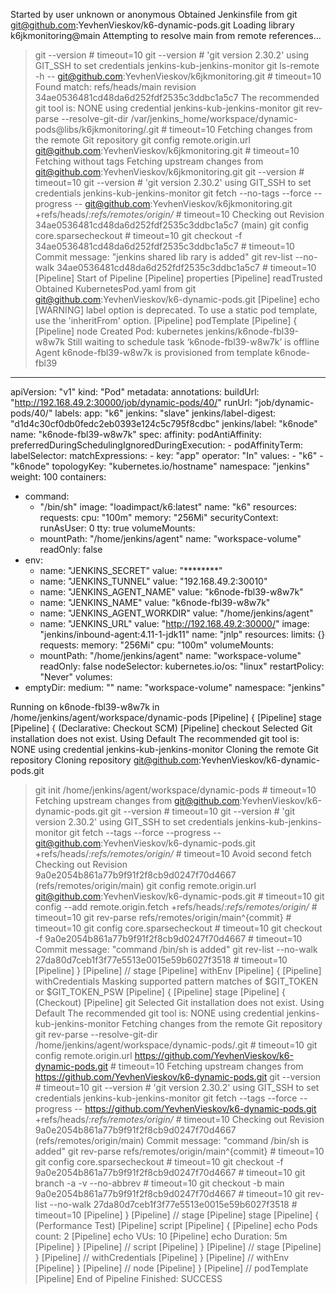 
Started by user unknown or anonymous
Obtained Jenkinsfile from git git@github.com:YevhenVieskov/k6-dynamic-pods.git
Loading library k6jkmonitoring@main
Attempting to resolve main from remote references...
 > git --version # timeout=10
 > git --version # 'git version 2.30.2'
using GIT_SSH to set credentials jenkins-kub-jenkins-monitor
 > git ls-remote -h -- git@github.com:YevhenVieskov/k6jkmonitoring.git # timeout=10
Found match: refs/heads/main revision 34ae0536481cd48da6d252fdf2535c3ddbc1a5c7
The recommended git tool is: NONE
using credential jenkins-kub-jenkins-monitor
 > git rev-parse --resolve-git-dir /var/jenkins_home/workspace/dynamic-pods@libs/k6jkmonitoring/.git # timeout=10
Fetching changes from the remote Git repository
 > git config remote.origin.url git@github.com:YevhenVieskov/k6jkmonitoring.git # timeout=10
Fetching without tags
Fetching upstream changes from git@github.com:YevhenVieskov/k6jkmonitoring.git
 > git --version # timeout=10
 > git --version # 'git version 2.30.2'
using GIT_SSH to set credentials jenkins-kub-jenkins-monitor
 > git fetch --no-tags --force --progress -- git@github.com:YevhenVieskov/k6jkmonitoring.git +refs/heads/*:refs/remotes/origin/* # timeout=10
Checking out Revision 34ae0536481cd48da6d252fdf2535c3ddbc1a5c7 (main)
 > git config core.sparsecheckout # timeout=10
 > git checkout -f 34ae0536481cd48da6d252fdf2535c3ddbc1a5c7 # timeout=10
Commit message: "jenkins shared lib rary is added"
 > git rev-list --no-walk 34ae0536481cd48da6d252fdf2535c3ddbc1a5c7 # timeout=10
[Pipeline] Start of Pipeline
[Pipeline] properties
[Pipeline] readTrusted
Obtained KubernetesPod.yaml from git git@github.com:YevhenVieskov/k6-dynamic-pods.git
[Pipeline] echo
[WARNING] label option is deprecated. To use a static pod template, use the 'inheritFrom' option.
[Pipeline] podTemplate
[Pipeline] {
[Pipeline] node
Created Pod: kubernetes jenkins/k6node-fbl39-w8w7k
Still waiting to schedule task
‘k6node-fbl39-w8w7k’ is offline
Agent k6node-fbl39-w8w7k is provisioned from template k6node-fbl39
---
apiVersion: "v1"
kind: "Pod"
metadata:
  annotations:
    buildUrl: "http://192.168.49.2:30000/job/dynamic-pods/40/"
    runUrl: "job/dynamic-pods/40/"
  labels:
    app: "k6"
    jenkins: "slave"
    jenkins/label-digest: "d1d4c30cf0db0fedc2eb0393e124c5c795f8cdbc"
    jenkins/label: "k6node"
  name: "k6node-fbl39-w8w7k"
spec:
  affinity:
    podAntiAffinity:
      preferredDuringSchedulingIgnoredDuringExecution:
      - podAffinityTerm:
          labelSelector:
            matchExpressions:
            - key: "app"
              operator: "In"
              values:
              - "k6"
              - "k6node"
          topologyKey: "kubernetes.io/hostname"
          namespace: "jenkins"
        weight: 100
  containers:
  - command:
    - "/bin/sh"
    image: "loadimpact/k6:latest"
    name: "k6"
    resources:
      requests:
        cpu: "100m"
        memory: "256Mi"
    securityContext:
      runAsUser: 0
    tty: true
    volumeMounts:
    - mountPath: "/home/jenkins/agent"
      name: "workspace-volume"
      readOnly: false
  - env:
    - name: "JENKINS_SECRET"
      value: "********"
    - name: "JENKINS_TUNNEL"
      value: "192.168.49.2:30010"
    - name: "JENKINS_AGENT_NAME"
      value: "k6node-fbl39-w8w7k"
    - name: "JENKINS_NAME"
      value: "k6node-fbl39-w8w7k"
    - name: "JENKINS_AGENT_WORKDIR"
      value: "/home/jenkins/agent"
    - name: "JENKINS_URL"
      value: "http://192.168.49.2:30000/"
    image: "jenkins/inbound-agent:4.11-1-jdk11"
    name: "jnlp"
    resources:
      limits: {}
      requests:
        memory: "256Mi"
        cpu: "100m"
    volumeMounts:
    - mountPath: "/home/jenkins/agent"
      name: "workspace-volume"
      readOnly: false
  nodeSelector:
    kubernetes.io/os: "linux"
  restartPolicy: "Never"
  volumes:
  - emptyDir:
      medium: ""
    name: "workspace-volume"
  namespace: "jenkins"

Running on k6node-fbl39-w8w7k in /home/jenkins/agent/workspace/dynamic-pods
[Pipeline] {
[Pipeline] stage
[Pipeline] { (Declarative: Checkout SCM)
[Pipeline] checkout
Selected Git installation does not exist. Using Default
The recommended git tool is: NONE
using credential jenkins-kub-jenkins-monitor
Cloning the remote Git repository
Cloning repository git@github.com:YevhenVieskov/k6-dynamic-pods.git
 > git init /home/jenkins/agent/workspace/dynamic-pods # timeout=10
Fetching upstream changes from git@github.com:YevhenVieskov/k6-dynamic-pods.git
 > git --version # timeout=10
 > git --version # 'git version 2.30.2'
using GIT_SSH to set credentials jenkins-kub-jenkins-monitor
 > git fetch --tags --force --progress -- git@github.com:YevhenVieskov/k6-dynamic-pods.git +refs/heads/*:refs/remotes/origin/* # timeout=10
Avoid second fetch
Checking out Revision 9a0e2054b861a77b9f91f2f8cb9d0247f70d4667 (refs/remotes/origin/main)
 > git config remote.origin.url git@github.com:YevhenVieskov/k6-dynamic-pods.git # timeout=10
 > git config --add remote.origin.fetch +refs/heads/*:refs/remotes/origin/* # timeout=10
 > git rev-parse refs/remotes/origin/main^{commit} # timeout=10
 > git config core.sparsecheckout # timeout=10
 > git checkout -f 9a0e2054b861a77b9f91f2f8cb9d0247f70d4667 # timeout=10
Commit message: "command /bin/sh is added"
 > git rev-list --no-walk 27da80d7ceb1f3f77e5513e0015e59b6027f3518 # timeout=10
[Pipeline] }
[Pipeline] // stage
[Pipeline] withEnv
[Pipeline] {
[Pipeline] withCredentials
Masking supported pattern matches of $GIT_TOKEN or $GIT_TOKEN_PSW
[Pipeline] {
[Pipeline] stage
[Pipeline] { (Checkout)
[Pipeline] git
Selected Git installation does not exist. Using Default
The recommended git tool is: NONE
using credential jenkins-kub-jenkins-monitor
Fetching changes from the remote Git repository
 > git rev-parse --resolve-git-dir /home/jenkins/agent/workspace/dynamic-pods/.git # timeout=10
 > git config remote.origin.url https://github.com/YevhenVieskov/k6-dynamic-pods.git # timeout=10
Fetching upstream changes from https://github.com/YevhenVieskov/k6-dynamic-pods.git
 > git --version # timeout=10
 > git --version # 'git version 2.30.2'
using GIT_SSH to set credentials jenkins-kub-jenkins-monitor
 > git fetch --tags --force --progress -- https://github.com/YevhenVieskov/k6-dynamic-pods.git +refs/heads/*:refs/remotes/origin/* # timeout=10
Checking out Revision 9a0e2054b861a77b9f91f2f8cb9d0247f70d4667 (refs/remotes/origin/main)
Commit message: "command /bin/sh is added"
 > git rev-parse refs/remotes/origin/main^{commit} # timeout=10
 > git config core.sparsecheckout # timeout=10
 > git checkout -f 9a0e2054b861a77b9f91f2f8cb9d0247f70d4667 # timeout=10
 > git branch -a -v --no-abbrev # timeout=10
 > git checkout -b main 9a0e2054b861a77b9f91f2f8cb9d0247f70d4667 # timeout=10
 > git rev-list --no-walk 27da80d7ceb1f3f77e5513e0015e59b6027f3518 # timeout=10
[Pipeline] }
[Pipeline] // stage
[Pipeline] stage
[Pipeline] { (Performance Test)
[Pipeline] script
[Pipeline] {
[Pipeline] echo
Pods count: 2
[Pipeline] echo
VUs: 10
[Pipeline] echo
Duration: 5m
[Pipeline] }
[Pipeline] // script
[Pipeline] }
[Pipeline] // stage
[Pipeline] }
[Pipeline] // withCredentials
[Pipeline] }
[Pipeline] // withEnv
[Pipeline] }
[Pipeline] // node
[Pipeline] }
[Pipeline] // podTemplate
[Pipeline] End of Pipeline
Finished: SUCCESS

